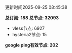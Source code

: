 更新时间2025-09-25 08:45:38

**总订阅: 188**
**总节点: 32093**
- vless节点: 6927
- hysteria2节点: 15

**google ping有效节点: 202**
